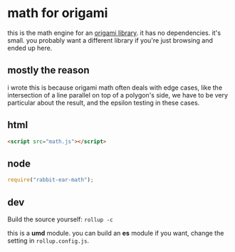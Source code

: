 # math for origami

this is the math engine for an [origami library](https://github.com/robbykraft/Origami). it has no dependencies. it's small. you probably want a different library if you're just browsing and ended up here.

## mostly the reason

i wrote this is because origami math often deals with edge cases, like the intersection of a line parallel on top of a polygon's side, we have to be very particular about the result, and the epsilon testing in these cases.

## html

``` html
<script src="math.js"></script>
```

## node

``` js
require("rabbit-ear-math");
```

## dev

Build the source yourself: `rollup -c`

this is a **umd** module. you can build an **es** module if you want, change the setting in `rollup.config.js`.

